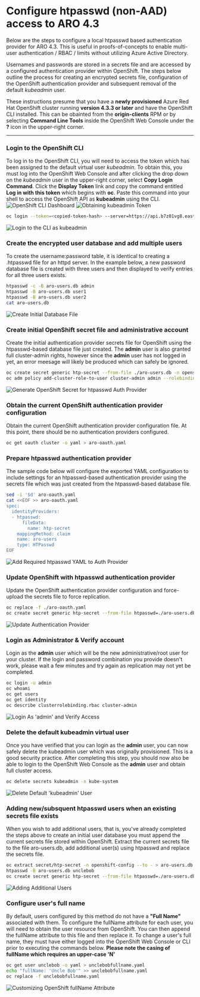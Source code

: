 # Configure htpasswd (non-AAD) access to ARO 4.3

Below are the steps to configure a local htpasswd based authentication provider for ARO 4.3. This is useful in proofs-of-concepts to enable multi-user authentication / RBAC / limits without utilizing Azure Active Directory.

Usernames and passwords are stored in a secrets file and are accessed by a configured authentication provider within OpenShift. The steps below outline the process for creating an encrypted secrets file, configuration of the OpenShift authentication provider and subsequent removal of the default *kubeadmin* user.

These instructions presume that you have a **newly provisioned** Azure Red Hat OpenShift cluster running **version 4.3.3 or later** and have the OpenShift CLI installed. This can be obainted from the **origin-clients** RPM or by selecting **Command Line Tools** inside the OpenShift Web Console under the **?** icon in the upper-right corner.

---
### Login to the OpenShift CLI
To log in to the OpenShift CLI, you will need to access the token which has been assigned to the default virtual user *kubeadmin*. To obtain this, you must log into the OpenShift Web Console and after clicking the drop down on the *kubeadmin* user in the upper-right corner, select **Copy Login Command**.
Click the **Display Token** link and copy the command entitled **Log in with this token** which begins with **oc**.
Paste this command into your shell to access the OpenShift API as **kubeadmin** using the CLI.
![OpenShift CLI Dashboard](img/htpasswd-1.jpg) 
![Obtaining kubeadmin Token](img/htpasswd-1.5.jpg) 
```bash
oc login --token=<copied-token-hash> --server=https://api.b7z01vg8.eastus.aroapp.io:6443
```
![Login to the CLI as kubeadmin](img/htpasswd-14.jpg) 
### Create the encrypted user database and add multiple users
To create the username:password table, it is identical to creating a .htpasswd file for an httpd server. In the example below, a new password database file is created with three users and then displayed to verify entries for all three users exists.
```bash
htpasswd -c -B aro-users.db admin
htpasswd -B aro-users.db user1
htpasswd -B aro-users.db user2
cat aro-users.db
```
![Create Initial Database File](img/htpasswd-15.jpg) 
### Create initial OpenShift secret file and administrative account
Create the initial authentication provider secrets file for OpenShift using the htpasswd-based database file just created. The **admin** user is also granted full cluster-admin rights, however since the **admin** user has not logged in yet, an error meesage will likely be produced which can safely be ignored.
```bash
oc create secret generic htp-secret --from-file ./aro-users.db -n openshift-config
oc adm policy add-cluster-role-to-user cluster-admin admin --rolebinding-name=cluster-admin
```
![Generate OpenShift Secret for htpasswd Auth Provider](img/htpasswd-16.jpg) 
### Obtain the current OpenShift authentication provider configuration
Obtain the current OpenShift authentication provider configuration file. At this point, there should be no authentication providers configured.
```bash
oc get oauth cluster -o yaml > aro-oauth.yaml
```
### Prepare htpasswd authentication provider
The sample code below will configure the exported YAML configuration to include settings for an htpasswd-based authentication provider using the secrets file which was just created from the htpasswd-based database file.
```bash
sed -i '$d' aro-oauth.yaml
cat <<EOF >> aro-oauth.yaml
spec:
  identityProviders:
  - htpasswd:
      fileData:
        name: htp-secret
    mappingMethod: claim
    name: aro-users
    type: HTPasswd
EOF
```
![Add Required htpasswd YAML to Auth Provider](img/htpasswd-13.jpg) 
### Update OpenShift with htpasswd authentication provider
Update the OpenShift authentication provider configuration and force-upload the secrets file to force replication.
```bash
oc replace -f ./aro-oauth.yaml 
oc create secret generic htp-secret --from-file htpasswd=./aro-users.db --dry-run -o yaml | oc replace -n openshift-config -f -
```
![Update Authentication Provider](img/htpasswd-28.jpg)
### Login as Administrator & Verify account
Login as the **admin** user which will be the new administrative/root user for your cluster. If the login and password combination you provide doesn't work, please wait a few minutes and try again as replication may not yet be completed.
```bash
oc login -u admin
oc whoami
oc get users
oc get identity
oc describe clusterrolebinding.rbac cluster-admin
```
![Login As 'admin' and Verify Access](img/htpasswd-27.jpg) 
### Delete the default kubeadmin virtual user
Once you have verified that you can login as the **admin** user, you can now safely delete the kubeadmin user which was originally provisioned. This is a good security practice. After completing this step, you should now also be able to login to the OpenShift Web Console as the **admin** user and obtain full cluster access.
```bash
oc delete secrets kubeadmin -n kube-system
```
![Delete Default 'kubeadmin' User](img/htpasswd-24.jpg) 
### Adding new/subsquent htpasswd users when an existing secrets file exists
When you wish to add additional users, that is, you've already completed the steps above to create an initial user database you must append the current secrets file stored within OpenShift. Extract the current secrets file to the file aro-users.db, add additional user(s) using htpasswd and replace the secrets file.
```bash
oc extract secret/htp-secret -n openshift-config --to - > aro-users.db
htpasswd -B aro-users.db unclebob
oc create secret generic htp-secret --from-file htpasswd=./aro-users.db --dry-run -o yaml | oc replace -n openshift-config -f -
```
![Adding Additional Users](img/htpasswd-25.jpg) 
### Configure user's full name
By default, users configured by this method do not have a **"Full Name"** associated with them. To configure the fullName attribute for each user, you will need to obtain the user resource from OpenShift. You can then append the fullName attribute to this file and then replace it. To change a user's full name, they must have either logged into the OpenShift Web Console or CLI prior to executing the commands below. **Please note the casing of fullName which requires an upper-case 'N'**
```bash
oc get user unclebob -o yaml > unclebobfullname.yaml
echo "fullName: 'Uncle Bob'" >> unclebobfullname.yaml
oc replace -f unclebobfullname.yaml
```
![Customizing OpenShift fullName Attribute](img/htpasswd-26.jpg) 
